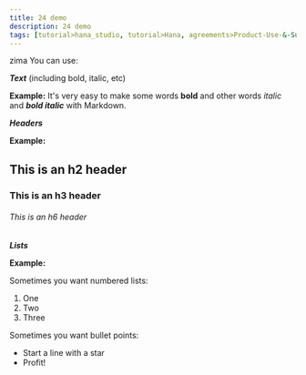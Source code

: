 ```yaml
---
title: 24 demo
description: 24 demo
tags: [tutorial>hana_studio, tutorial>Hana, agreements>Product-Use-&-Support-Terms, products>project-"Sentinel"]
---
```

zima
You can use:

***Text*** (including bold, italic, etc)

  **Example:** 
It's very easy to make some words **bold** and other words *italic* and ***bold italic*** with Markdown.

***Headers***

  **Example:** 
## This is an h2 header 
### This is an h3 header
###### This is an h6 header

***Lists***

  **Example:** 
  
Sometimes you want numbered lists:

1. One
2. Two 
3. Three

Sometimes you want bullet points:

* Start a line with a star
* Profit!
